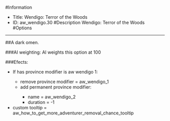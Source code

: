 #Information
 - Title: Wendigo: Terror of the Woods
 - ID: aw_wendigo.30
#Description
Wendigo: Terror of the Woods
#Options

___
##A dark omen.

###AI weighting:
AI weights this option at 100


###Efects:<ul><li>If has province modifier is aw wendigo 1:</li><ul><li>remove province modifier = aw_wendigo_1</li><li>add permanent province modifier:</li><ul><li>name = aw_wendigo_2</li><li>duration = -1</li></ul></ul><li>custom tooltip = aw_how_to_get_more_adventurer_removal_chance_tooltip</li></ul>

